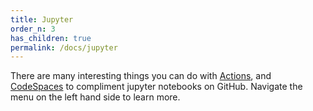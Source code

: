 ```yaml
---
title: Jupyter
order_n: 3
has_children: true
permalink: /docs/jupyter
---
```


There are many interesting things you can do with [Actions](https://github.com/features/actions), and [CodeSpaces](https://github.com/features/codespaces/) to compliment jupyter notebooks on GitHub.  Navigate the menu on the left hand side to learn more.

